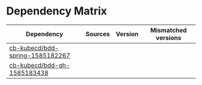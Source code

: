 # Dependency Matrix

Dependency | Sources | Version | Mismatched versions
---------- | ------- | ------- | -------------------
[cb-kubecd/bdd-spring-1585182267](https://github.com/cb-kubecd/bdd-spring-1585182267.git) |  | []() | 
[cb-kubecd/bdd-gh-1585183438](https://github.com/cb-kubecd/bdd-gh-1585183438.git) |  | []() | 
